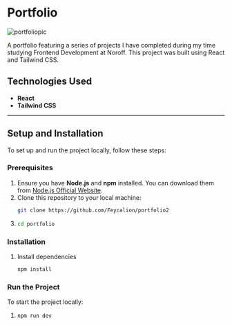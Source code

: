 # Portfolio


![portfoliopic](https://github.com/user-attachments/assets/fddd9f4f-5744-407f-b47c-8cff09c8fd30)

A portfolio featuring a series of projects I have completed during my time studying Frontend Development at Noroff. This project was built using React and Tailwind CSS.

## Technologies Used

- **React**
- **Tailwind CSS**

---

## Setup and Installation

To set up and run the project locally, follow these steps:

### Prerequisites

1. Ensure you have **Node.js** and **npm** installed. You can download them from [Node.js Official Website](https://nodejs.org/).
2. Clone this repository to your local machine:
   ```bash
   git clone https://github.com/Feycalion/portfolio2
   ```
3. ```bash
   cd portfolio
   ```

### Installation

1. Install dependencies
   ```bash
   npm install
   ```

### Run the Project

To start the project locally:

1. ```bash
   npm run dev
   ```
